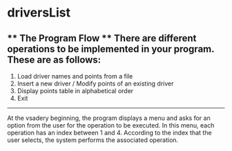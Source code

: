 # driversList

** The Program Flow **
There are different operations to be implemented in your program. These are as follows:
-------------------------------------------------------------

1. Load driver names and points from a file
2. Insert a new driver / Modify points of an existing driver
3. Display points table in alphabetical order
4. Exit

-------------------------------------------------------------
At the vsadery beginning, the program displays a menu and asks for an option from the user for the operation to be executed. 
In this menu, each operation has an index between 1 and 4. 
According to the index that the user selects, the system performs the associated operation.
